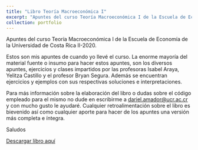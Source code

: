 ```yaml
---
title: "Libro Teoría Macroeconómica I"
excerpt: "Apuntes del curso Teoría Macroeconómica I de la Escuela de Economía de la Universidad de Costa Rica II-2020.  <br/><img src='/images/portada macro1.png'>"
collection: portfolio
---
```


Apuntes del curso Teoría Macroeconómica I de la Escuela de Economía de la Universidad de Costa Rica II-2020. 

Estos son mis apuntes de cuando yo llevé el curso. La enorme mayoría del material fuente o insumo para hacer estos apuntes, son los diversos apuntes, ejercicios y clases impartidos por las profesoras Isabel Araya, Yelitza Castillo y el profesor Bryan Segura. Además se encuentran ejercicios y ejemplos con sus respectivas soluciones e interpretaciones.

Para más información sobre la elaboración del libro o dudas sobre el código empleado para el mismo no dude en escribirme a dariel.amador@ucr.ac.cr y con mucho gusto le ayudaré. Cualquier retroalimentación sobre el libro es bievenido así como cualquier aporte para hacer de los apuntes una versión más completa e íntegra.


Saludos

[Descargar libro aquí](https://github.com/darielamador/darielamador.github.io/blob/master/files/libro_macro_I_20-3-24.pdf)
